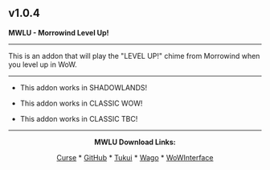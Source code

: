 v1.0.4
------------------------------

**MWLU - Morrowind Level Up!**

------------------------------

This is an addon that will play the "LEVEL UP!" chime from Morrowind when you level up in WoW.

------------------------------

- This addon works in SHADOWLANDS!

- This addon works in CLASSIC WOW!

- This addon works in CLASSIC TBC!

------------------------------
<div align="center">

**MWLU Download Links:**

[Curse](https://www.curseforge.com/wow/addons/mwlu "This link takes you to the Curseforge.com website, you may download it here and help support the developers.") * [GitHub](https://github.com/donniedice/MWLU "This link takes you to the GitHub.com website, you may download it here.") * [Tukui](https://www.tukui.org/addons.php?id=231 "This link takes you to the Tukui.org website, you may download it here.") * [Wago](https://addons.wago.io/addons/mwlu "This link takes you to the Wago.io website, you may download it here and help support the developers.") * [WoWInterface](https://www.wowinterface.com/downloads/info26259-MWLU-MorrowindLevelUp.html "This link takes you to the WoWInterface.com website, you may download it here.")

</div>

